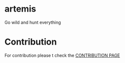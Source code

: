 # artemis
Go wild and hunt everything

# Contribution
For contribution please t check the [CONTRIBUTION PAGE](https://github.com/th3rdctrl/artemis/blob/production/CONTRIBUTION.md)
